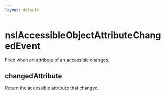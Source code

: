 ```yaml
---
layout: default
---
```


# nsIAccessibleObjectAttributeChangedEvent #

Fired when an attribute of an accessible changes.


## changedAttribute ##

Return the accessible attribute that changed.

